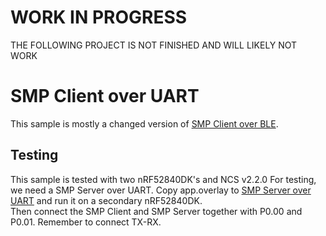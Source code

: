 # WORK IN PROGRESS
THE FOLLOWING PROJECT IS NOT FINISHED AND WILL LIKELY NOT WORK

# SMP Client over UART
This sample is mostly a changed version of [SMP Client over BLE](../smp_client_ble).

## Testing
This sample is tested with two nRF52840DK's and NCS v2.2.0
For testing, we need a SMP Server over UART. Copy app.overlay to  [SMP Server over UART](../../smp/mcuboot_smp_uart) and run it on a secondary nRF52840DK.  
Then connect the SMP Client and SMP Server together with P0.00 and P0.01. Remember to connect TX-RX.

